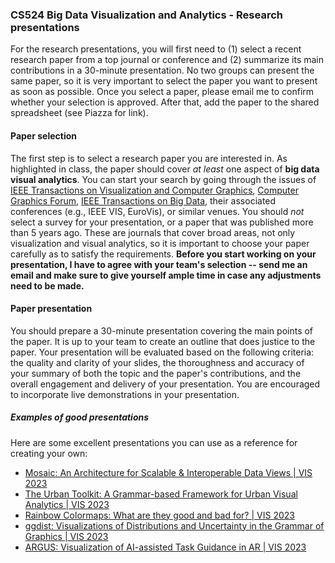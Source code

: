 ### CS524 Big Data Visualization and Analytics - Research presentations


For the research presentations, you will first need to (1) select a recent research paper from a top journal or conference and (2) summarize its main contributions in a 30-minute presentation. No two groups can present the same paper, so it is very important to select the paper you want to present as soon as possible. Once you select a paper, please email me to confirm whether your selection is approved. After that, add the paper to the shared spreadsheet (see Piazza for link).

#### Paper selection

The first step is to select a research paper you are interested in. As highlighted in class, the paper should cover *at least* one aspect of **big data visual analytics**. You can start your search by going through the issues of [IEEE Transactions on Visualization and Computer Graphics](https://ieeexplore.ieee.org/xpl/RecentIssue.jsp?punumber=2945), [Computer Graphics Forum](https://onlinelibrary.wiley.com/journal/14678659), [IEEE Transactions on Big Data](https://ieeexplore.ieee.org/xpl/RecentIssue.jsp?punumber=6687317), their associated conferences (e.g., IEEE VIS, EuroVis), or similar venues. You should *not* select a survey for your presentation, or a paper that was published more than 5 years ago. These are journals that cover broad areas, not only visualization and visual analytics, so it is important to choose your paper carefully as to satisfy the requirements. **Before you start working on your presentation, I have to agree with your team's selection -- send me an email and make sure to give yourself ample time in case any adjustments need to be made.**

#### Paper presentation

You should prepare a 30-minute presentation covering the main points of the paper. It is up to your team to create an outline that does justice to the paper. Your presentation will be evaluated based on the following criteria: the quality and clarity of your slides, the thoroughness and accuracy of your summary of both the topic and the paper's contributions, and the overall engagement and delivery of your presentation. You are encouraged to incorporate live demonstrations in your presentation.

##### Examples of good presentations

Here are some excellent presentations you can use as a reference for creating your own:

- [Mosaic: An Architecture for Scalable & Interoperable Data Views | VIS 2023](https://www.youtube.com/watch?v=txIvM1dA3EM)
- [The Urban Toolkit: A Grammar-based Framework for Urban Visual Analytics | VIS 2023](https://www.youtube.com/watch?v=LF27VgtUGQ4)
- [Rainbow Colormaps: What are they good and bad for? | VIS 2023](https://www.youtube.com/watch?v=uqIVnWz_eOY)
- [ggdist: Visualizations of Distributions and Uncertainty in the Grammar of Graphics | VIS 2023 ](https://www.youtube.com/watch?v=htJORACnb54)
- [ARGUS: Visualization of AI-assisted Task Guidance in AR | VIS 2023](https://www.youtube.com/watch?v=qBDonJbkDjQ)
